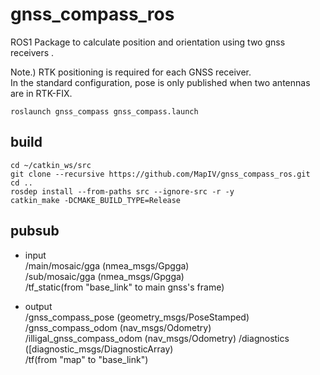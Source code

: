 # gnss_compass_ros

ROS1 Package to calculate position and orientation using two gnss receivers .

Note.)
RTK positioning is required for each GNSS receiver.  
In the standard configuration, pose is only published when two antennas are in RTK-FIX.

```
roslaunch gnss_compass gnss_compass.launch
```

## build

```
cd ~/catkin_ws/src
git clone --recursive https://github.com/MapIV/gnss_compass_ros.git
cd ..
rosdep install --from-paths src --ignore-src -r -y
catkin_make -DCMAKE_BUILD_TYPE=Release
```

## pubsub

- input  
/main/mosaic/gga  (nmea_msgs/Gpgga)  
/sub/mosaic/gga  (nmea_msgs/Gpgga)  
/tf_static(from "base_link" to main gnss's frame)  

- output  
/gnss_compass_pose (geometry_msgs/PoseStamped)  
/gnss_compass_odom  (nav_msgs/Odometry)  
/illigal_gnss_compass_odom  (nav_msgs/Odometry) 
/diagnostics  ([diagnostic_msgs/DiagnosticArray)  
/tf(from "map" to "base_link")  
